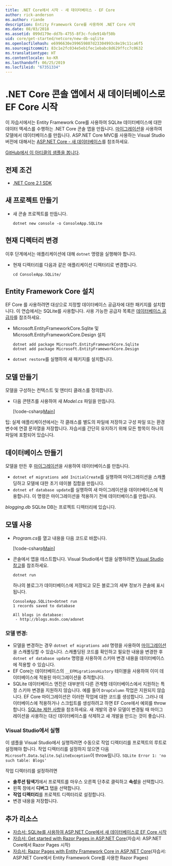 ```yaml
---
title: .NET Core에서 시작 - 새 데이터베이스 - EF Core
author: rick-anderson
ms.author: riande
description: Entity Framework Core를 사용하여 .NET Core 시작
ms.date: 08/03/2018
ms.assetid: 099d179e-dd7b-4755-8f3c-fcde914bf50b
uid: core/get-started/netcore/new-db-sqlite
ms.openlocfilehash: e6996630e399659807d23304993c8e19c11ca6f5
ms.sourcegitcommit: 83c1e2fc034e5eb1fec1ebabc8d629ffcc7c0632
ms.translationtype: HT
ms.contentlocale: ko-KR
ms.lasthandoff: 06/25/2019
ms.locfileid: "67351334"
---
```

# <a name="getting-started-with-ef-core-on-net-core-console-app-with-a-new-database"></a>.NET Core 콘솔 앱에서 새 데이터베이스로 EF Core 시작

이 자습서에서는 Entity Framework Core를 사용하여 SQLite 데이터베이스에 대한 데이터 액세스를 수행하는 .NET Core 콘솔 앱을 만듭니다. [마이그레이션](xref:core/managing-schemas/migrations/index)을 사용하여 모델에서 데이터베이스를 만듭니다. ASP.NET Core MVC를 사용하는 Visual Studio 버전에 대해서는 [ASP.NET Core - 새 데이터베이스](xref:core/get-started/aspnetcore/new-db)를 참조하세요.

[GitHub에서 이 아티클의 샘플을 봅니다](https://github.com/aspnet/EntityFramework.Docs/tree/master/samples/core/GetStarted/NetCore/ConsoleApp.SQLite).

## <a name="prerequisites"></a>전제 조건

* [.NET Core 2.1 SDK](https://www.microsoft.com/net/core)

## <a name="create-a-new-project"></a>새 프로젝트 만들기

* 새 콘솔 프로젝트를 만듭니다.

  ``` Console
  dotnet new console -o ConsoleApp.SQLite
  ```
## <a name="change-the-current-directory"></a>현재 디렉터리 변경

이후 단계에서는 애플리케이션에 대해 `dotnet` 명령을 실행해야 합니다.

* 현재 디렉터리를 다음과 같은 애플리케이션 디렉터리로 변경합니다.

  ``` Console
  cd ConsoleApp.SQLite/
  ```
## <a name="install-entity-framework-core"></a>Entity Framework Core 설치

EF Core 를 사용하려면 대상으로 지정할 데이터베이스 공급자에 대한 패키지를 설치합니다. 이 연습에서는 SQLite를 사용합니다. 사용 가능한 공급자 목록은 [데이터베이스 공급자](../../providers/index.md)를 참조하세요.

* Microsoft.EntityFrameworkCore.Sqlite 및 Microsoft.EntityFrameworkCore.Design 설치

  ```Console
  dotnet add package Microsoft.EntityFrameworkCore.Sqlite
  dotnet add package Microsoft.EntityFrameworkCore.Design
  ```

* `dotnet restore`를 실행하여 새 패키지를 설치합니다.

## <a name="create-the-model"></a>모델 만들기

모델을 구성하는 컨텍스트 및 엔터티 클래스를 정의합니다.

* 다음 콘텐츠를 사용하여 새 *Model.cs* 파일을 만듭니다.

  [!code-csharp[Main](../../../../samples/core/GetStarted/NetCore/ConsoleApp.SQLite/Model.cs)]

팁: 실제 애플리케이션에서는 각 클래스를 별도의 파일에 저장하고 구성 파일 또는 환경 변수에 연결 문자열을 저장합니다. 자습서를 간단히 유지하기 위해 모든 항목이 하나의 파일에 포함되어 있습니다.

## <a name="create-the-database"></a>데이터베이스 만들기

모델을 만든 후 [마이그레이션](xref:core/managing-schemas/migrations/index)을 사용하여 데이터베이스를 만듭니다.

* `dotnet ef migrations add InitialCreate`를 실행하여 마이그레이션을 스캐폴딩하고 모델에 대한 초기 테이블 집합을 만듭니다.
* `dotnet ef database update`를 실행하여 새 마이그레이션을 데이터베이스에 적용합니다. 이 명령은 마이그레이션을 적용하기 전에 데이터베이스를 만듭니다.

*blogging.db* SQLite DB는 프로젝트 디렉터리에 있습니다.

## <a name="use-the-model"></a>모델 사용

* *Program.cs*를 열고 내용을 다음 코드로 바꿉니다.

  [!code-csharp[Main](../../../../samples/core/GetStarted/NetCore/ConsoleApp.SQLite/Program.cs)]

* 콘솔에서 앱을 테스트합니다. Visual Studio에서 앱을 실행하려면 [Visual Studio 참고](#vs)를 참조하세요.

  `dotnet run`

  하나의 블로그가 데이터베이스에 저장되고 모든 블로그의 세부 정보가 콘솔에 표시됩니다.

  ```Console
  ConsoleApp.SQLite>dotnet run
  1 records saved to database

  All blogs in database:
   - http://blogs.msdn.com/adonet
  ```

### <a name="changing-the-model"></a>모델 변경:

- 모델을 변경하는 경우 `dotnet ef migrations add` 명령을 사용하여 [마이그레이션](xref:core/managing-schemas/migrations/index)을 스캐폴딩할 수 있습니다. 스캐폴딩된 코드를 확인하고 필요한 내용을 변경한 후 `dotnet ef database update` 명령을 사용하여 스키마 변경 내용을 데이터베이스에 적용할 수 있습니다.
- EF Core는 데이터베이스의 `__EFMigrationsHistory` 테이블을 사용하여 이미 데이터베이스에 적용된 마이그레이션을 추적합니다.
- SQLite 데이터베이스 엔진은 대부분의 다른 관계형 데이터베이스에서 지원하는 특정 스키마 변경을 지원하지 않습니다. 예를 들어 `DropColumn` 작업은 지원되지 않습니다. EF Core 마이그레이션은 이러한 작업에 대한 코드를 생성합니다. 그러나 데이터베이스에 적용하거나 스크립트를 생성하려고 하면 EF Core에서 예외를 throw합니다. [SQLite 제한 사항](../../providers/sqlite/limitations.md)을 참조하세요. 새 개발의 경우 모델이 변경될 때 마이그레이션을 사용하는 대신 데이터베이스를 삭제하고 새 개발을 만드는 것이 좋습니다.

<a name="vs"></a>
### <a name="run-from-visual-studio"></a>Visual Studio에서 실행

이 샘플을 Visual Studio에서 실행하려면 수동으로 작업 디렉터리를 프로젝트의 루트로 설정해야 합니다. 작업 디렉터리를 설정하지 않으면 다음 `Microsoft.Data.Sqlite.SqliteException`이 throw됩니다. `SQLite Error 1: 'no such table: Blogs'`

작업 디렉터리를 설정하려면

* **솔루션 탐색기**에서 프로젝트를 마우스 오른쪽 단추로 클릭하고 **속성**을 선택합니다.
* 왼쪽 창에서 **디버그** 탭을 선택합니다.
* **작업 디렉터리**를 프로젝트 디렉터리로 설정합니다.
* 변경 내용을 저장합니다.

## <a name="additional-resources"></a>추가 리소스

* [자습서: SQLite를 사용하여 ASP.NET Core에서 새 데이터베이스로 EF Core 시작](xref:core/get-started/aspnetcore/new-db)
* [자습서: Get started with Razor Pages in ASP.NET Core](https://docs.microsoft.com/aspnet/core/tutorials/razor-pages/razor-pages-start)(자습서: ASP.NET Core에서 Razor Pages 시작)
* [자습서: Razor Pages with Entity Framework Core in ASP.NET Core](https://docs.microsoft.com/aspnet/core/data/ef-rp/intro)(자습서: ASP.NET Core에서 Entity Framework Core를 사용한 Razor Pages)
